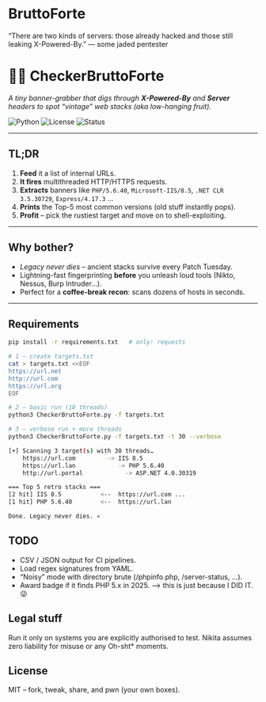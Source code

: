 # BruttoForte

“There are two kinds of servers: those already hacked and those still leaking X-Powered-By.”
— some jaded pentester

# 🕵️‍♂️ CheckerBruttoForte  
_A tiny banner-grabber that digs through **X-Powered-By** and **Server** headers to spot “vintage” web stacks (aka low-hanging fruit)._  

![Python](https://img.shields.io/badge/Python-3.8%2B-blue) ![License](https://img.shields.io/badge/License-MIT-green) ![Status](https://img.shields.io/badge/status-hack_in_progress-ff69b4)

---

## TL;DR
1. **Feed** it a list of internal URLs.  
2. **It fires** multithreaded HTTP/HTTPS requests.  
3. **Extracts** banners like `PHP/5.6.40`, `Microsoft-IIS/8.5`, `.NET CLR 3.5.30729`, `Express/4.17.3` …  
4. **Prints** the Top-5 most common versions (old stuff instantly pops).  
5. **Profit** – pick the rustiest target and move on to shell-exploiting.

---

## Why bother?
- _Legacy never dies_ – ancient stacks survive every Patch Tuesday.  
- Lightning-fast fingerprinting **before** you unleash loud tools (Nikto, Nessus, Burp Intruder…).  
- Perfect for a **coffee-break recon**: scans dozens of hosts in seconds.

---

## Requirements
```bash
pip install -r requirements.txt   # only: requests

# 1 – create targets.txt
cat > targets.txt <<EOF
https://url.net
http://url.com
https://url.org
EOF

# 2 – basic run (10 threads)
python3 CheckerBruttoForte.py -f targets.txt

# 3 – verbose run + more threads
python3 CheckerBruttoForte.py -f targets.txt -t 30 --verbose

[+] Scanning 3 target(s) with 30 threads…
    https://url.com         -> IIS 8.5
    https://url.lan            -> PHP 5.6.40
    http://url.portal            -> ASP.NET 4.0.30319

=== Top 5 retro stacks ===
[2 hit] IIS 8.5           <--  https://url.com ...
[1 hit] PHP 5.6.40        <--  https://url.lan

Done. Legacy never dies. 💀
```

## TODO
* CSV / JSON output for CI pipelines.
* Load regex signatures from YAML.
* “Noisy” mode with directory brute (/phpinfo.php, /server-status, …).
* Award badge if it finds PHP 5.x in 2025.  --> this is just because I DID IT. 😜

## Legal stuff
Run it only on systems you are explicitly authorised to test.
Nikita assumes zero liability for misuse or any Oh-sht* moments.

## License
MIT – fork, tweak, share, and pwn (your own boxes).

